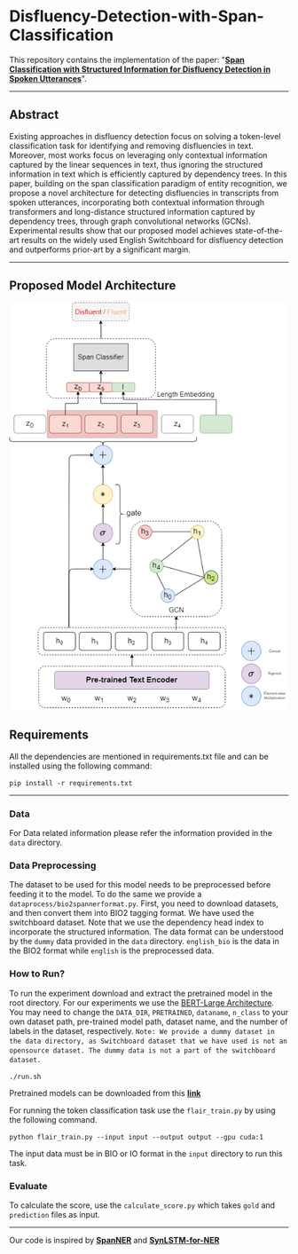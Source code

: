 # Disfluency-Detection-with-Span-Classification
This repository contains the implementation of the paper: "[**Span Classification with Structured Information for Disfluency Detection in Spoken Utterances**](https://arxiv.org/pdf/2203.16028.pdf)".
****

##  Abstract
Existing approaches in disfluency detection focus on solving a token-level classification task for identifying and removing disfluencies in text. Moreover, most works focus on leveraging only contextual information captured by the linear sequences in text, thus ignoring the structured information in text which is efficiently captured by dependency trees. In this paper, building on the span classification paradigm of entity recognition, we propose a novel architecture for detecting disfluencies in
transcripts from spoken utterances, incorporating both contextual information through transformers and long-distance structured information captured by dependency trees, through graph convolutional networks (GCNs). Experimental results show that our proposed model achieves state-of-the-art results on the widely used English Switchboard for disfluency detection and outperforms prior-art by a significant margin.
****

## Proposed Model Architecture

<p align="center">
<img src="assets/model.png">
</p>

## Requirements
All the dependencies are mentioned in requirements.txt file and can be installed using the following command:  

```
pip install -r requirements.txt
```
****
### Data
For Data related information please refer the information provided in the `data` directory.

### Data Preprocessing
The dataset to be used for this model needs to be preprocessed before feeding it to the model. To do the same we provide a `dataprocess/bio2spannerformat.py`. First, you need to download datasets, and then convert them into BIO2 tagging format. We have used the switchboard dataset. Note that we use the dependency head index to incorporate the structured information. The data format can be understood by the `dummy` data provided in the `data` directory. `english_bio` is the data in the BIO2 format while `english` is the preprocessed data.  

### How to Run?
To run the experiment download and extract the pretrained model in the root directory. For our experiments we use the [BERT-Large Architecture](https://github.com/google-research/bert). You may need to change the `DATA_DIR`, `PRETRAINED`, `dataname`, `n_class` to your own dataset path, pre-trained model path, dataset name, and the number of labels in the dataset, respectively.
`Note: We provide a dummy dataset in the data directory, as Switchboard dataset that we have used is not an opensource dataset. The dummy data is not a part of the switchboard dataset.`

```
./run.sh
```
Pretrained models can be downloaded from this [**link**](https://drive.google.com/)

For running the token classification task use the `flair_train.py` by using the following command. 
```
python flair_train.py --input input --output output --gpu cuda:1
```
The input data must be in BIO or IO format in the `input` directory to run this task.

### Evaluate
To calculate the score, use the `calculate_score.py` which takes `gold` and `prediction` files as input.

***

Our code is inspired by [**SpanNER**](https://github.com/neulab/SpanNER) and [**SynLSTM-for-NER**](https://github.com/xuuuluuu/SynLSTM-for-NER)
